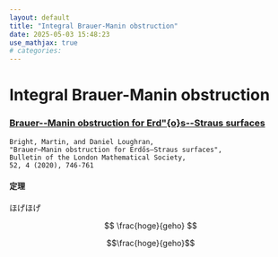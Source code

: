 ```yaml
---
layout: default
title: "Integral Brauer-Manin obstruction"
date: 2025-05-03 15:48:23
use_mathjax: true
# categories:
---
```


# Integral Brauer-Manin obstruction

### [Brauer--Manin obstruction for Erd\"{o}s--Straus surfaces](https://doi.org/10.1112/blms.12374)
```
Bright, Martin, and Daniel Loughran, 
"Brauer–Manin obstruction for Erdős–Straus surfaces",
Bulletin of the London Mathematical Society,
52, 4 (2020), 746-761
```

#### 定理
ほげほげ

$$
\frac{hoge}{geho}
$$

```math
\frac{hoge}{geho}
```
